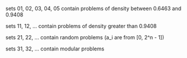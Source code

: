 sets 01, 02, 03, 04, 05 contain problems of density between 0.6463 and 0.9408

sets 11, 12, ... contain problems of density greater than 0.9408

sets 21, 22, ... contain random problems (a_i are from [0, 2^n - 1])

sets 31, 32, ... contain modular problems
